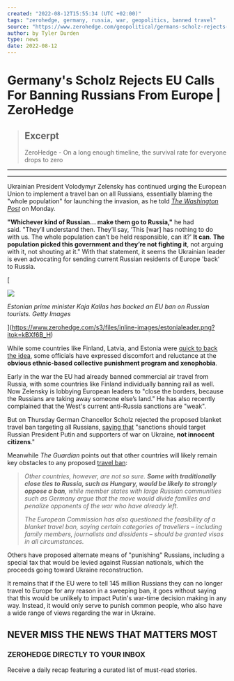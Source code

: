 ```yaml
---
created: "2022-08-12T15:55:34 (UTC +02:00)"
tags: "zerohedge, germany, russia, war, geopolitics, banned travel"
source: "https://www.zerohedge.com/geopolitical/germans-scholz-rejects-eu-calls-banning-russians-europe"
author: by Tyler Durden
type: news
date: 2022-08-12
---
```


# Germany's Scholz Rejects EU Calls For Banning Russians From Europe | ZeroHedge

 > 
 > ## Excerpt
 > 
 > ZeroHedge - On a long enough timeline, the survival rate for everyone drops to zero

---

---

Ukrainian President Volodymyr Zelensky has continued urging the European Union to implement a travel ban on all Russians, essentially blaming the "whole population" for launching the invasion, as he told [*The Washington Post*](https://archive.ph/m4e4J) on Monday.

**"Whichever kind of Russian… make them go to Russia,"** he had said. "They’ll understand then. They’ll say, ‘This \[war\] has nothing to do with us. The whole population can’t be held responsible, can it?’ **It can**. **The population picked this government and they’re not fighting it**, not arguing with it, not shouting at it." With that statement, it seems the Ukrainian leader is even advocating for sending current Russian residents of Europe 'back' to Russia.

\[

![](https://assets.zerohedge.com/s3fs-public/styles/inline_image_mobile/public/inline-images/estonialeader.png?itok=kBXf6B_H)

*Estonian prime minister Kaja Kallas has backed an EU ban on Russian tourists. Getty Images*

\](https://www.zerohedge.com/s3/files/inline-images/estonialeader.png?itok=kBXf6B_H)

While some countries like Finland, Latvia, and Estonia were [quick to back the idea](https://www.zerohedge.com/geopolitical/some-eu-members-are-backing-zelenskys-call-ban-all-russian-travel), some officials have expressed discomfort and reluctance at the **obvious ethnic-based collective punishment program and xenophobia**. 

Early in the war the EU had already banned commercial air travel from Russia, with some countries like Finland individually banning rail as well. Now Zelensky is lobbying European leaders to "close the borders, because the Russians are taking away someone else’s land." He has also recently complained that the West's current anti-Russia sanctions are "weak". 

But on Thursday German Chancellor Scholz rejected the proposed blanket travel ban targeting all Russians, [saying that](https://twitter.com/eha_news/status/1557672281228312577) "sanctions should target Russian President Putin and supporters of war on Ukraine, **not innocent citizens**."

Meanwhile *The Guardian* points out that other countries will likely remain key obstacles to any proposed [travel ban](https://www.theguardian.com/travel/2022/aug/10/eu-under-pressure-to-ban-russian-tourists-from-europe): 

 > 
 > *Other countries, however, are not so sure. **Some with traditionally close ties to Russia, such as Hungary, would be likely to strongly oppose a ban**, while member states with large Russian communities such as Germany argue that the move would divide families and penalize opponents of the war who have already left.*
 > 
 > *The European Commission has also questioned the feasibility of a blanket travel ban, saying certain categories of travellers – including family members, journalists and dissidents – should be granted visas in all circumstances.*

Others have proposed alternate means of "punishing" Russians, including a special tax that would be levied against Russian nationals, which the proceeds going toward Ukraine reconstruction. 

It remains that if the EU were to tell 145 million Russians they can no longer travel to Europe for any reason in a sweeping ban, it goes without saying that this would be unlikely to impact Putin's war-time decision making in any way. Instead, it would only serve to punish common people, who also have a wide range of views regarding the war in Ukraine. 

## NEVER MISS THE NEWS THAT MATTERS MOST

### ZEROHEDGE DIRECTLY TO YOUR INBOX

Receive a daily recap featuring a curated list of must-read stories.
